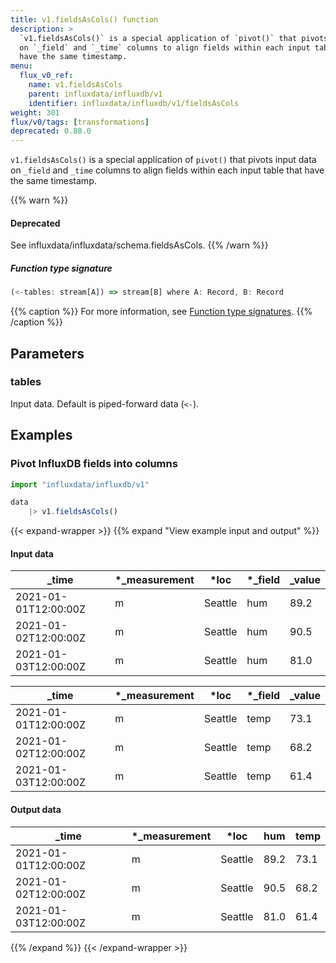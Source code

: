 ```yaml
---
title: v1.fieldsAsCols() function
description: >
  `v1.fieldsAsCols()` is a special application of `pivot()` that pivots input data
  on `_field` and `_time` columns to align fields within each input table that
  have the same timestamp.
menu:
  flux_v0_ref:
    name: v1.fieldsAsCols
    parent: influxdata/influxdb/v1
    identifier: influxdata/influxdb/v1/fieldsAsCols
weight: 301
flux/v0/tags: [transformations]
deprecated: 0.88.0
---
```


<!------------------------------------------------------------------------------

IMPORTANT: This page was generated from comments in the Flux source code. Any
edits made directly to this page will be overwritten the next time the
documentation is generated. 

To make updates to this documentation, update the function comments above the
function definition in the Flux source code:

https://github.com/influxdata/flux/blob/master/stdlib/influxdata/influxdb/v1/v1.flux#L172-L172

Contributing to Flux: https://github.com/influxdata/flux#contributing
Fluxdoc syntax: https://github.com/influxdata/flux/blob/master/docs/fluxdoc.md

------------------------------------------------------------------------------->

`v1.fieldsAsCols()` is a special application of `pivot()` that pivots input data
on `_field` and `_time` columns to align fields within each input table that
have the same timestamp.

{{% warn %}}
#### Deprecated
See influxdata/influxdata/schema.fieldsAsCols.
{{% /warn %}}

##### Function type signature

```js
(<-tables: stream[A]) => stream[B] where A: Record, B: Record
```

{{% caption %}}
For more information, see [Function type signatures](/flux/v0/function-type-signatures/).
{{% /caption %}}

## Parameters

### tables

Input data. Default is piped-forward data (`<-`).




## Examples

### Pivot InfluxDB fields into columns

```js
import "influxdata/influxdb/v1"

data
    |> v1.fieldsAsCols()

```

{{< expand-wrapper >}}
{{% expand "View example input and output" %}}

#### Input data

| _time                | *_measurement | *loc    | *_field | _value  |
| -------------------- | ------------- | ------- | ------- | ------- |
| 2021-01-01T12:00:00Z | m             | Seattle | hum     | 89.2    |
| 2021-01-02T12:00:00Z | m             | Seattle | hum     | 90.5    |
| 2021-01-03T12:00:00Z | m             | Seattle | hum     | 81.0    |

| _time                | *_measurement | *loc    | *_field | _value  |
| -------------------- | ------------- | ------- | ------- | ------- |
| 2021-01-01T12:00:00Z | m             | Seattle | temp    | 73.1    |
| 2021-01-02T12:00:00Z | m             | Seattle | temp    | 68.2    |
| 2021-01-03T12:00:00Z | m             | Seattle | temp    | 61.4    |


#### Output data

| _time                | *_measurement | *loc    | hum  | temp  |
| -------------------- | ------------- | ------- | ---- | ----- |
| 2021-01-01T12:00:00Z | m             | Seattle | 89.2 | 73.1  |
| 2021-01-02T12:00:00Z | m             | Seattle | 90.5 | 68.2  |
| 2021-01-03T12:00:00Z | m             | Seattle | 81.0 | 61.4  |

{{% /expand %}}
{{< /expand-wrapper >}}
